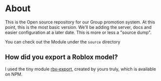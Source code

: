 # About
This is the Open source repository for our Group promotion system.
At this point, this is the most basic version. We'll be adding the server, docs and easier configuration at a later date. This is more or less a "source dump".

You can check out the Module under the `source` directory
## How did you export a Roblox model?
I used the tiny module [rbx-export](https://github.com/Neztore/rbx-export), created by yours truly, which is available on NPM.